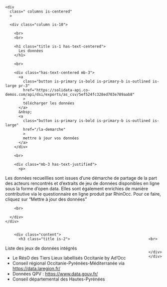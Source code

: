 <div id="demarche">

  <section id="intro" class="container">

    <div
      class=" columns is-centered" 
      >

      <div class="column is-10">

        <br>
        <br>
        
        <h1 class="title is-1 has-text-centered">
          Les données
        </h1>

        <br>

        <div class="has-text-centered mb-3">
          <a
            class="button is-primary is-bold is-primary-b is-outlined is-large pr-3" 
            href="https://solidata-api.co-demos.com/api/dsi/exports/as_csv/5ef524fc328ed703e789aab8"
            >
            télécharger les données
          </a>
          &nbsp;
          <a
            class="button is-primary is-bold is-primary-b is-outlined is-large" 
            href="/la-demarche"
            >
            mettre à jour vos données
          </a>
        </div>

        <br>

        <div class="mb-3 has-text-justified">
          <p>
  Les données recueillies sont issues d’une démarche de partage de la part des acteurs rencontrés et d’extraits de jeu de données disponibles en ligne sous la forme d’open data.
  Elles sont également enrichies de manière contributive via le questionnaire en ligne produit par RhinOcc. Pour ce faire, cliquez sur “Mettre à jour des données”
          </p>
        </div>

        <br>

      </div>
    </div>

  </section>

  <section class="container">
    <div class="columns is-centered">
      <div class="column is-8 content">

        <div class="content">
          <h3 class="title is-2">
Liste des jeux de données intégrés
          </h3>
          <ul>
            <li>
Le RésO des Tiers Lieux labellisés Occitanie by Ad’Occ
            </li>
            <li>
Conseil régional Occitanie-Pyrénées-Méditerranée via 
<a href="https://data.laregion.fr/" target="_blank">
https://data.laregion.fr/
</a>
            </li>
            <li>
Données QPV : 
<a href="https://www.data.gouv.fr/" target="_blank">
https://www.data.gouv.fr/
</a>
            </li>
            <li>
Conseil départemental des Hautes-Pyrénées
            </li>
          </ul>
        </div>

        <br>

      </div>
    </div>

  </section>

  <br>
  <br>
  <br>
  <br>
  <br>
  <br>

</p>
